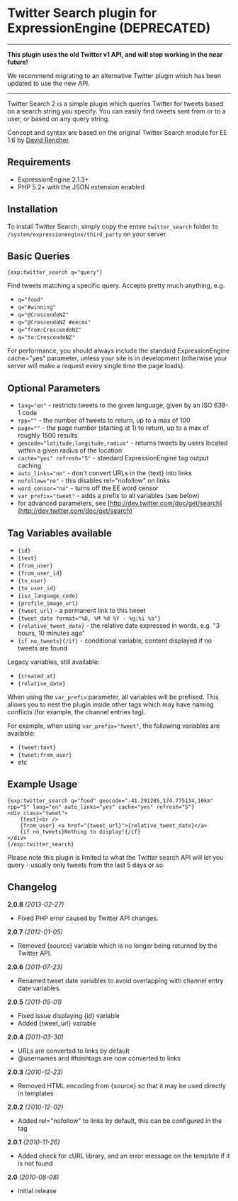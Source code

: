 # Twitter Search plugin for ExpressionEngine (DEPRECATED)

-----

**This plugin uses the old Twitter v1 API, and will stop working in the near future!**

We recommend migrating to an alternative Twitter plugin which has been updated to use the new API.

-----

Twitter Search 2 is a simple plugin which queries Twitter for tweets based on a search string
you specify. You can easily find tweets sent from or to a user, or based on any query string.

Concept and syntax are based on the original Twitter Search module for EE 1.6
by [David Rencher](http://www.lumis.com/).

Requirements
------------

* ExpressionEngine 2.1.3+
* PHP 5.2+ with the JSON extension enabled

Installation
------------

To install Twitter Search, simply copy the entire `twitter_search` folder to
`/system/expressionengine/third_party` on your server.

Basic Queries
-------------

    {exp:twitter_search q="query"}

Find tweets matching a specific query. Accepts pretty much anything, e.g.

* `q="food"`
* `q="#winning"`
* `q="@CrescendoNZ"`
* `q="@CrescendoNZ #eecms"`
* `q="from:CrescendoNZ"`
* `q="to:CrescendoNZ"`

For performance, you should always include the standard ExpressionEngine
cache="yes" parameter, unless your site is in development (otherwise your
server will make a request every single time the page loads).

Optional Parameters
-------------------

* `lang="en"` - restricts tweets to the given language, given by an ISO 639-1 code
* `rpp=""` - the number of tweets to return, up to a max of 100
* `page=""` - the page number (starting at 1) to return, up to a max of roughly 1500 results
* `geocode="latitude,longitude,radius"` - returns tweets by users located within a given radius of the location
* `cache="yes" refresh="5"` - standard ExpressionEngine tag output caching
* `auto_links="no"` - don't convert URLs in the {text} into links
* `nofollow="no"` - this disables rel="nofollow" on links
* `word_censor="no"` - turns off the EE word censor
* `var_prefix="tweet"` - adds a prefix to all variables (see below)
* for advanced parameters, see [http://dev.twitter.com/doc/get/search](http://dev.twitter.com/doc/get/search)

Tag Variables available
-----------------------

* `{id}`
* `{text}`
* `{from_user}`
* `{from_user_id}`
* `{to_user}`
* `{to_user_id}`
* `{iso_language_code}`
* `{profile_image_url}`
* `{tweet_url}` - a permanent link to this tweet
* `{tweet_date format="%D, %M %d %Y - %g:%i %a"}`
* `{relative_tweet_date}` - the relative date expressed in words, e.g. "3 hours, 10 minutes ago"
* `{if no_tweets}{/if}` - conditional variable, content displayed if no tweets are found

Legacy variables, still available:

* `{created_at}`
* `{relative_date}`

When using the `var_prefix` parameter, all variables will be prefixed. This allows you to nest the plugin inside other
tags which may have naming conflicts (for example, the channel entries tag).

For example, when using `var_prefix="tweet"`, the following variables are available:

* `{tweet:text}`
* `{tweet:from_user}`
* etc

Example Usage
-------------

    {exp:twitter_search q="food" geocode="-41.291285,174.775134,10km" rpp="5" lang="en" auto_links="yes" cache="yes" refresh="5"}
    <div class="tweet">
        {text}<br />
        {from_user} <a href="{tweet_url}">{relative_tweet_date}</a>
        {if no_tweets}Nothing to display!{/if}
    </div>
    {/exp:twitter_search}

Please note this plugin is limited to what the Twitter search API will let you query - usually
only tweets from the last 5 days or so.

Changelog
---------

**2.0.8** *(2013-02-27)*

* Fixed PHP error caused by Twitter API changes.

**2.0.7** *(2012-01-05)*

* Removed {source} variable which is no longer being returned by the Twitter API.

**2.0.6** *(2011-07-23)*

* Renamed tweet date variables to avoid overlapping with channel entry date variables.

**2.0.5** *(2011-05-01)*

* Fixed issue displaying {id} variable
* Added {tweet_url} variable

**2.0.4** *(2011-03-30)*

* URLs are converted to links by default
* @usernames and #hashtags are now converted to links

**2.0.3** *(2010-12-23)*

* Removed HTML encoding from {source} so that it may be used directly in templates

**2.0.2** *(2010-12-02)*

* Added rel="nofollow" to links by default, this can be configured in the tag

**2.0.1** *(2010-11-26)*

* Added check for cURL library, and an error message on the template if it is not found

**2.0** *(2010-08-08)*

* Initial release
